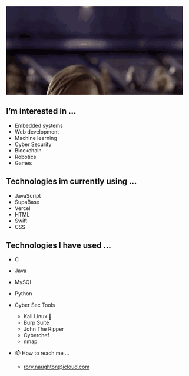 ![Hello There](./obiWanHelloThere.gif)
  
  ## I’m interested in ...
  - Embedded systems
  - Web development
  - Machine learning
  - Cyber Security
  - Blockchain
  - Robotics
  - Games
 
  ## Technologies im currently using ...
  - JavaScript
  - SupaBase
  - Vercel
  - HTML
  - Swift
  - CSS

  ## Technologies I have used ...
  - C
  - Java
  - MySQL
  - Python
  - Cyber Sec Tools
    - Kali Linux 🐉
    - Burp Suite
    - John The Ripper
    - Cyberchef
    - nmap

    
- 📫 How to reach me ...
  - rory.naughton@icloud.com  

<!---
RoryNaught/RoryNaught is a ✨ special ✨ repository because its `README.md` (this file) appears on your GitHub profile.
You can click the Preview link to take a look at your changes.
--->
